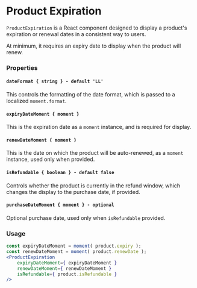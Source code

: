 Product Expiration
==================

`ProductExpiration` is a React component designed to display a product's expiration or renewal dates in a consistent way to users.

At minimum, it requires an expiry date to display when the product will renew.

### Properties

#### `dateFormat { string } - default 'LL'`
This controls the formatting of the date format, which is passed to a localized `moment.format`.

#### `expiryDateMoment { moment }`
This is the expiration date as a `moment` instance, and is required for display.

#### `renewDateMoment { moment }`
This is the date on which the product will be auto-renewed, as a `moment` instance, used only when provided.

#### `isRefundable { boolean } - default false`
Controls whether the product is currently in the refund window, which changes the display to the purchase date, if provided.

#### `purchaseDateMoment { moment } - optional`
Optional purchase date, used only when `isRefundable` provided.

### Usage

```jsx
const expiryDateMoment = moment( product.expiry );
const renewDateMoment = moment( product.renewDate );
<ProductExpiration
	expiryDateMoment={ expiryDateMoment }
	renewDateMoment={ renewDateMoment }
	isRefundable={ product.isRefundable }
/>
```
